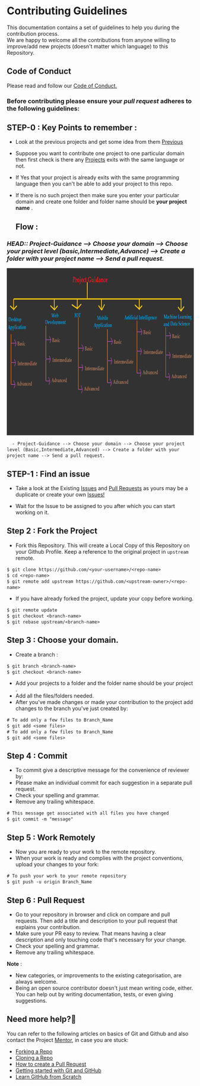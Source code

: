 # Contributing Guidelines  

This documentation contains a set of guidelines to help you during the contribution process.   
We are happy to welcome all the contributions from anyone willing to improve/add new projects (doesn't matter which language) to this Repository.

Code of Conduct
---------------

Please read and follow our [Code of Conduct.](https://github.com/Kushal997-das/Project-Guidance/blob/main/CODE_OF_CONDUCT.md)

### Before contributing please ensure your ***_pull request_*** adheres to the following guidelines:


## STEP-0 : Key Points to remember :
  - Look at the previous projects and get some idea from them [Previous](https://github.com/Kushal997-das/Project-Guidance)
  - Suppose you want to contribute one project to one particular domain then first check is there any [Projects](https://github.com/Kushal997-das/Project-Guidance) exits with the same language or not.
  - If Yes that your project is already exits with the same programming language then you can't be able to add your project to this repo. 
  - If there is no such project then make sure you enter your particular domain and create one folder and folder name should be **your project name** .
  
    ## **Flow** :
### ***_HEAD:: Project-Guidance --> Choose your domain --> Choose your project level (basic,Intermediate,Advance) --> Create a folder with your project name --> Send a pull request._***</br>
  <img align="center" alt="png" height='450px' width="900px" src="https://github.com/Kushal997-das/Project-Guidance/blob/main/Documents/official%20sructure%20tree.png" />   

      - Project-Guidance --> Choose your domain --> Choose your project level (Basic,Intermediate,Advanced) --> Create a folder with your project name --> Send a pull request.

       
 
## STEP-1 : Find an issue
  - Take a look at the Existing [Issues](https://github.com/Kushal997-das/Project-Guidance/issues) and [Pull Requests](https://github.com/Kushal997-das/Project-Guidance/pulls) as yours may be a duplicate  or create your own [Issues!](https://github.com/Kushal997-das/Project-Guidance/issues) 
  
  - Wait for the Issue to be assigned to you after which you can start working on it.
  
  
## Step 2 : Fork the Project  
- Fork this Repository. This will create a Local Copy of this Repository on your Github Profile. Keep a reference to the original project in `upstream` remote.  
 ```  
 $ git clone https://github.com/<your-username>/<repo-name>  
 $ cd <repo-name>  
 $ git remote add upstream https://github.com/<upstream-owner>/<repo-name>  
 ```  
 
- If you have already forked the project, update your copy before working.  
 ```  
 $ git remote update  
 $ git checkout <branch-name>  
 $ git rebase upstream/<branch-name>  
 ```  
 
 ## Step 3 : Choose your domain.
- Create a branch  :
 ``` 
 $ git branch <branch-name>
 $ git checkout <branch-name>

  ```
 
- Add your projects to a folder and the folder name should be your project .   
- Add all the files/folders needed.  
- After you've made changes or made your contribution to the project add changes to the branch you've just created by:
 ```
 # To add only a few files to Branch_Name
 $ git add <some files>
 # To add only a few files to Branch_Name
 $ git add <some files>
  ```
  
 
## Step 4 : Commit  
- To commit give a descriptive message for the convenience of reviewer by:  
- Please make an individual commit for each suggestion in a separate pull request.
- Check your spelling and grammar.
- Remove any trailing whitespace.
```
# This message get associated with all files you have changed  
$ git commit -m "message"  
```  

## Step 5 : Work Remotely  
- Now you are ready to your work to the remote repository.  
- When your work is ready and complies with the project conventions, upload your changes to your fork:  
  
 ```  
 # To push your work to your remote repository  
 $ git push -u origin Branch_Name  
 ```
 
 ## Step 6 : Pull Request  
- Go to your repository in browser and click on compare and pull requests. Then add a title and description to your pull request that explains your contribution.  
- Make sure your PR easy to review. That means having a clear description and only touching code that's necessary for your change.
- Check your spelling and grammar.
- Remove any trailing whitespace.

**Note** :
  - New categories, or improvements to the existing categorisation, are always welcome.
  - Being an open source contributor doesn't just mean writing code, either. You can help out by writing documentation, tests, or even giving suggestions.
  
## Need more help?🤔  
You can refer to the following articles on basics of Git and Github and also contact the Project [Mentor](https://github.com/Kushal997-das/), in case you are stuck:  
- [Forking a Repo](https://help.github.com/en/github/getting-started-with-github/fork-a-repo)  
- [Cloning a Repo](https://help.github.com/en/desktop/contributing-to-projects/creating-an-issue-or-pull-request)  
- [How to create a Pull Request](https://opensource.com/article/19/7/create-pull-request-github)  
- [Getting started with Git and GitHub](https://towardsdatascience.com/getting-started-with-git-and-github-6fcd0f2d4ac6)  
- [Learn GitHub from Scratch](https://www.youtube.com/watch?v=BCQHnlnPusY&list=PLozRqGzj97d02YjR5JVqDwN2K0cAiT7VK)  
  
  

